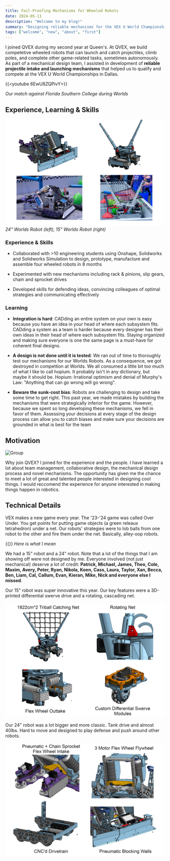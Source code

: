 ```yaml
---
title: Fail-Proofing Mechanisms for Wheeled Robots
date: 2024-05-11
description: "Welcome to my blog!"
summary: "Designing reliable mechanisms for the VEX U World Championships in Dallas"
tags: ["welcome", "new", "about", "first"]
---
```


I joined QVEX during my second year at Queen's. At QVEX, we build competetive wheeled robots that can launch and catch projectiles, climb poles, and complete other game-related tasks, sometimes autonomously. As part of a mechanical design team, I assisted in development of **reliable projectile intake and launching mechanisms** that helped us to qualify and compete at the VEX U World Championships in Dallas. 

{{<youtube 6EwU8ZQPivY>}}

_Our match against Florida Southern College during Worlds_
## Experience, Learning & Skills

![WorldsRobots](photos/WorldsRobots.jpg)
_24" Worlds Robot (left), 15" Worlds Robot (right)_

### Experience & Skills

- Collaborated with >10 engineering students using Onshape, Solidworks and Solidworks Simulation to design, prototype, manufacture and assemble four wheeled robots in 8 months

- Experimented with new mechanisms including rack & pinions, slip gears, chain and sprocket drives

- Developed skills for defending ideas, convincing colleagues of optimal strategies and communicating effectively

### Learning

- **Integration is hard**: CADding an entire system on your own is easy because you have an idea in your head of where each subsystem fits. CADding a system as a team is harder because every designer has their own ideas in their head of where each subsystem fits. Staying organized and making sure everyone is one the same page is a must-have for coherent final designs.

- **A design is not done until it is tested**: We ran out of time to thoroughly test our mechanisms for our Worlds Robots. As a consequence, we got destroyed in compettion at Worlds. We all consumed a little bit too much of what I like to call hopium. It probably isn't in any dictionary, but maybe it should be. Hopium: Irrational optimism and denial of Murphy's Law: "Anything that can go wrong will go wrong".

- **Beware the sunk-cost bias**: Robots are challenging to design and take some time to get right. This past year, we made mistakes by building the mechanisms that were strategically inferior for the game. However, because we spent so long developing these mechanisms, we fell in favor of them. Assessing your decisions at every stage of the design process can allow you to catch biases and make sure your decisions are grounded in what is best for the team

## Motivation

![Group](photos/GroupPhoto.jpg)

Why join QVEX? I joined for the experience and the people. I have learned a lot about team management, collaborative design, the mechanical design process and novel mechanisms. The opportunity has given me the chance to meet a lot of great and talented people interested in designing cool things. I would reccomend the experience for anyone interested in making things happen in robotics.

## Technical Details


VEX makes a new game every year. The '23-'24 game was called Over Under. You get points for putting game objects (a green releaux tetrahedron) under a net. Our robots' strategies were to lob balls from one robot to the other and fire them under the net. Basically, alley-oop robots. 

{{<youtube EalVPjAc22I>}}
_Here is what I mean_

We had a 15" robot and a 24" robot. Note that a lot of the things that I am showing off were not designed by me. Everyone involved (not just mechanical) deserve a lot of credit: **Patrick, Michael, James, Theo, Cole, Maxim, Avery, Peter, Ryan, Nikola, Koen, Cass, Laura, Taylor, Xan, Becca, Ben, Liam, Cal, Callum, Evan, Kieran, Mike, Nick and everyone else I missed**.

 Our 15" robot was super innovative this year. Our key features were a 3D-printed differential swerve drive and a rotating, cascading net.

![15Inch](photos/15inchfeatures.jpg)

Our 24" robot was a lot bigger and more classic. Tank drive and almost 40lbs. Hard to move and designed to play defense and push around other robots.

![24Inch](photos/24inchfeatures.jpg)



